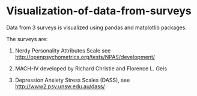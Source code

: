 # Visualization-of-data-from-surveys
 
Data from 3 surveys is visualized using pandas and matplotlib packages.

The surveys are:

1. Nerdy Personality Attributes Scale see http://openpsychometrics.org/tests/NPAS/development/

2. MACH-IV developed by Richard Christie and Florence L. Geis

3. Depression Anxiety Stress Scales (DASS), see http://www2.psy.unsw.edu.au/dass/
